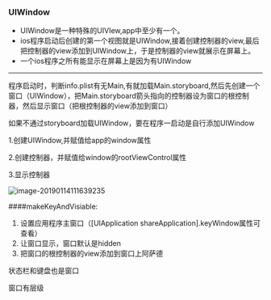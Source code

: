 ### UIWindow

- UIWindow是一种特殊的UIVIew,app中至少有一个。
- ios程序启动后创建的第一个视图就是UIWindow,接着创建控制器的view,最后把控制器的view添加到UIWindow上，于是控制器的view就展示在屏幕上。
- 一个ios程序之所有能显示在屏幕上是因为有UIWindow

---



程序启动时，判断info.plist有无Main,有就加载Main.storyboard,然后先创建一个窗口（UIWindow），把Main.storyboard箭头指向的控制器设为窗口的根控制器，然后显示窗口（把根控制器的view添加到窗口）



如果不通过storyboard加载UIWindow，要在程序一启动是自行添加UIWindow

1.创建UIWindow,并赋值给app的window属性

2.创建控制器，并赋值给window的rootViewControl属性

3.显示控制器 

![image-20190114111639235](/Users/efun/Documents/Notes/IOS/assets/image-20190114111639235.png)

####makeKeyAndVisiable:

1. 设置应用程序主窗口（[UIApplication shareApplication].keyWindow属性可查看）
2. 让窗口显示，窗口默认是hidden
3. 把窗口的根控制器的view添加到窗口上阿萨德



状态栏和键盘也是窗口

窗口有层级